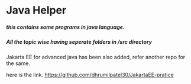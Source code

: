 # Java Helper

##### this contains some programs in java language.

##### All the topic wise having seperate folders in /src directory
Jakarta EE for advanced java has been also added,
refer another repo for the same.

here is the link.
https://github.com/dhrumilpatel30/JakartaEE-pratice
